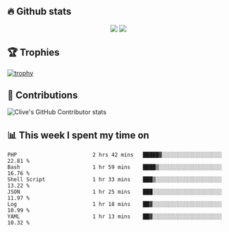 ## &#128293; Github stats

<!-- GitHub Readme Streak Stats - https://github.com/DenverCoder1/github-readme-streak-stats -->
<p align="center">

<picture>
  <source 
    srcset="https://github-readme-stats.vercel.app/api?username=clivewalkden&count_private=true&show_icons=true&theme=darcula"
    media="(prefers-color-scheme: dark)"
  />
  <source
    srcset="https://github-readme-stats.vercel.app/api?username=clivewalkden&count_private=true&show_icons=true&theme=calm"
    media="(prefers-color-scheme: light), (prefers-color-scheme: no-preference)"
  />
  <img src="https://github-readme-stats.vercel.app/api?username=clivewalkden&count_private=true&show_icons=true&theme=darcula" />
</picture>

<a href="https://git.io/streak-stats" target="_blank">
  <img src="http://github-readme-streak-stats.herokuapp.com?user=clivewalkden&theme=darcula&date_format=j%20M%5B%20Y%5D" />
</a>

</p>

## &#127942; Trophies
[![trophy](https://github-profile-trophy.vercel.app/?username=clivewalkden&theme=onedark)](https://github.com/clivewalkden/github-profile-trophy)

## &#129309; Contributions
![Clive's GitHub Contributor stats](https://github-contributor-stats.vercel.app/api?username=clivewalkden)

## &#128202; This week I spent my time on
<!--START_SECTION:waka-->

```text
PHP                        2 hrs 42 mins   █████▓░░░░░░░░░░░░░░░░░░░   22.81 %
Bash                       1 hr 59 mins    ████▒░░░░░░░░░░░░░░░░░░░░   16.76 %
Shell Script               1 hr 33 mins    ███▒░░░░░░░░░░░░░░░░░░░░░   13.22 %
JSON                       1 hr 25 mins    ███░░░░░░░░░░░░░░░░░░░░░░   11.97 %
Log                        1 hr 18 mins    ██▓░░░░░░░░░░░░░░░░░░░░░░   10.99 %
YAML                       1 hr 13 mins    ██▓░░░░░░░░░░░░░░░░░░░░░░   10.32 %
```

<!--END_SECTION:waka-->

